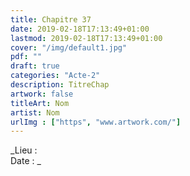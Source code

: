 ```yaml
---
title: Chapitre 37
date: 2019-02-18T17:13:49+01:00
lastmod: 2019-02-18T17:13:49+01:00
cover: "/img/default1.jpg"
pdf: ""
draft: true
categories: "Acte-2"
description: TitreChap
artwork: false
titleArt: Nom
artist: Nom
urlImg : ["https", "www.artwork.com/"]
---
```

_Lieu :   
Date : _